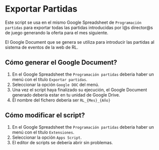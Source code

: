 # Exportar Partidas

Este script se usa en el mismo Google Spreadsheet de `Programación partidas` para exportar todas las partidas introducidas por l@s director@s de juego generando la oferta para el mes siguiente.

El Google Document que se genera se utiliza para introducir las partidas al sistema de eventos de la web de RL.

## Cómo generar el Google Document?

1. En el Google Spreadsheet the `Programación partidas` deberia haber un menú con el título `Exportar partidas`.
2. Seleccionar la opción `Google DOC` del menú. 
3. Una vez el script haya finalizado su ejecución, el Google Document generado debería estar en tu unidad de Google Drive.
4. El nombre del fichero debería ser `RL_{Mes}_{Año}`

## Cómo modificar el script?

1. En el Google Spreadsheet the `Programación partidas` deberia haber un menú con el título `Extensiones`.
2. Seleccionar la opción `Apps Script`.
3. El editor de scripts se debería abrir sin problemas.